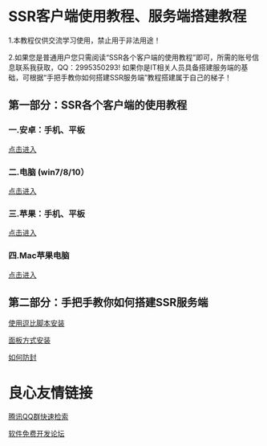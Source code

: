 # **SSR客户端使用教程、服务端搭建教程**
1.本教程仅供交流学习使用，禁止用于非法用途！  

2.如果您是普通用户您只需阅读“SSR各个客户端的使用教程”即可，所需的账号信息联系我获取，QQ：2995350293! 如果你是IT相关人员具备搭建服务端的基础，可根据“手把手教你如何搭建SSR服务端”教程搭建属于自己的梯子！


## **第一部分：SSR各个客户端的使用教程**

### 一.安卓：手机、平板
[点击进入](https://gitee.com/younks/use-guide/blob/master/andriod/READMEAndriod.md)

### 二.电脑 (win7/8/10）
[点击进入](https://gitee.com/younks/use-guide/blob/master/windows/READMEWindows.md)  

### 三.苹果：手机、平板
[点击进入](https://gitee.com/younks/use-guide/blob/master/ios/READMEIos.md)  

### 四.Mac苹果电脑
[点击进入](https://gitee.com/younks/use-guide/blob/master/mac/READMEMac.md)


## **第二部分：手把手教你如何搭建SSR服务端**
[使用逗比脚本安装](https://gitee.com/younks/use-guide/blob/master/server/READMEServer.md)  

[面板方式安装](https://gitee.com/younks/use-guide/blob/master/server/READMESsrPanel.md)  

[如何防封](https://gitee.com/younks/use-guide/blob/master/server/READMEResistance.md)  



 # 良心友情链接

[腾讯QQ群快速检索](http://u.720life.cn/s/8cf73f7c)

[软件免费开发论坛](http://u.720life.cn/s/bbb01dc0)